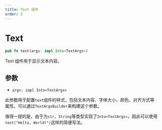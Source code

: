 ```yaml
---
title: Text 组件
order: 3
---
```


# Text

```rust
pub fn text(args: impl Into<TextArgs>)
```

Text 组件用于显示文本内容。

## 参数

- `args: impl Into<TextArgs>`

此参数用于配置`text`组件的样式，包括文本内容、字体大小、颜色、对齐方式等属性。可以通过`TextArgsBuilder`来构建这个参数。

值得一提的是，由于为`str`、`String`等类型实现了`Into<TextArgs>`，因此可以使用`text("Hello, World!")`这样的简便写法。
